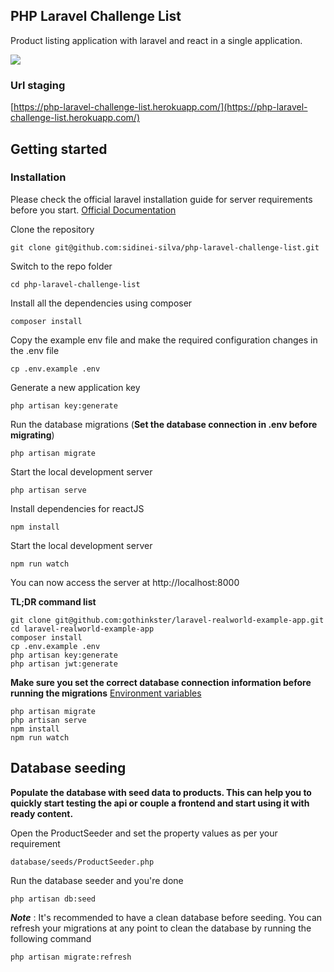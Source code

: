## PHP Laravel Challenge List 

Product listing application with laravel and react in a single application.

![](app.gif)

### Url staging
[https://php-laravel-challenge-list.herokuapp.com/](https://php-laravel-challenge-list.herokuapp.com/)


## Getting started

### Installation

Please check the official laravel installation guide for server requirements before you start. [Official Documentation](https://laravel.com/docs/5.4/installation#installation)


Clone the repository

    git clone git@github.com:sidinei-silva/php-laravel-challenge-list.git

Switch to the repo folder

    cd php-laravel-challenge-list

Install all the dependencies using composer

    composer install

Copy the example env file and make the required configuration changes in the .env file

    cp .env.example .env

Generate a new application key

    php artisan key:generate


Run the database migrations (**Set the database connection in .env before migrating**)

    php artisan migrate

Start the local development server

    php artisan serve
    
Install dependencies for reactJS

    npm install
    
Start the local development server

    npm run watch
    
You can now access the server at http://localhost:8000

**TL;DR command list**

    git clone git@github.com:gothinkster/laravel-realworld-example-app.git
    cd laravel-realworld-example-app
    composer install
    cp .env.example .env
    php artisan key:generate
    php artisan jwt:generate 
    
**Make sure you set the correct database connection information before running the migrations** [Environment variables](#environment-variables)

    php artisan migrate
    php artisan serve
    npm install
    npm run watch

## Database seeding

**Populate the database with seed data to products. This can help you to quickly start testing the api or couple a
 frontend and start using it with ready content.**

Open the ProductSeeder and set the property values as per your requirement

    database/seeds/ProductSeeder.php

Run the database seeder and you're done

    php artisan db:seed

***Note*** : It's recommended to have a clean database before seeding. You can refresh your migrations at any point to clean the database by running the following command

    php artisan migrate:refresh

